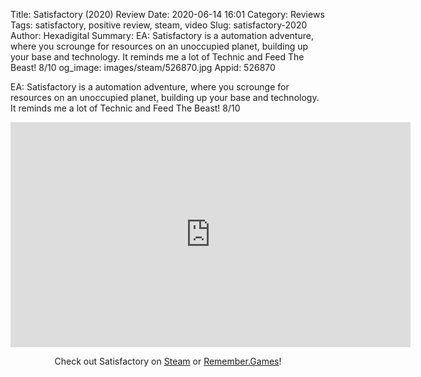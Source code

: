 Title: Satisfactory (2020) Review
Date: 2020-06-14 16:01
Category: Reviews
Tags: satisfactory, positive review, steam, video
Slug: satisfactory-2020
Author: Hexadigital
Summary: EA: Satisfactory is a automation adventure, where you scrounge for resources on an unoccupied planet, building up your base and technology. It reminds me a lot of Technic and Feed The Beast! 8/10
og_image: images/steam/526870.jpg
Appid: 526870

EA: Satisfactory is a automation adventure, where you scrounge for resources on an unoccupied planet, building up your base and technology. It reminds me a lot of Technic and Feed The Beast! 8/10

<center><iframe src="https://www.youtube.com/embed/YLVwut9BrLQ?feature=oembed" allow="accelerometer; autoplay; encrypted-media; gyroscope; picture-in-picture" width="640" height="360" frameborder="0"></iframe>

Check out Satisfactory on [Steam](https://store.steampowered.com/app/526870/?curator_clanid=34633900) or [Remember.Games](https://remember.games/game/2152/)!</center>